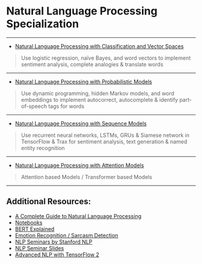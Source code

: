 # Natural Language Processing Specialization 

---

* [Natural Language Processing with Classification and Vector Spaces](https://github.com/vigneshv92/Natural-Language-Processing-Specialization/blob/master/Natural%20Language%20Processing%20with%20Classification%20and%20Vector%20Spaces/)

> Use logistic regression, naïve Bayes, and word vectors to implement sentiment analysis, complete analogies & translate words

---

* [Natural Language Processing with Probabilistic Models](https://github.com/vigneshv92/Natural-Language-Processing-Specialization/tree/master/Natural%20Language%20Processing%20with%20Probabilistic%20Models)

> Use dynamic programming, hidden Markov models, and word embeddings to implement autocorrect, autocomplete & identify part-of-speech tags for words

---

* [Natural Language Processing with Sequence Models](https://github.com/vigneshv92/Natural-Language-Processing-Specialization/tree/master/Natural%20Language%20Processing%20with%20Sequence%20Models)

> Use recurrent neural networks, LSTMs, GRUs & Siamese network in TensorFlow & Trax for sentiment analysis, text generation & named entity recognition

---

* [Natural Language Processing with Attention Models](https://github.com/vigneshv92/Natural-Language-Processing-Specialization/tree/master/Natural%20Language%20Processing%20with%20Attention%20Models)

> Attention based Models / Transformer based Models

---

## Additional Resources: 

* [A Complete Guide to Natural Language Processing](https://www.deeplearning.ai/resources/natural-language-processing/?utm_campaign=m4ml-launch&utm_medium=email&utm_source=year-end-hubspot)
* [Notebooks](https://notebooks.quantumstat.com/?utm_campaign=NLP%20News&utm_medium=email&utm_source=Revue%20newsletter)
* [BERT Explained](https://nlp.stanford.edu/seminar/details/jdevlin.pdf)
* [Emotion Recognition / Sarcasm Detection](https://colab.research.google.com/drive/1YOfq9CRXGZb50MuGyqP_kcfPw1cfLX74?usp=sharing)
* [NLP Seminars by Stanford NLP](https://nlp.stanford.edu/seminar)
* [NLP Seminar Slides](https://nlp.stanford.edu/seminar/details/)
* [Advanced NLP with TensorFlow 2](https://github.com/PacktPublishing/Advanced-NLP-Projects-with-TensorFlow-2.0)
